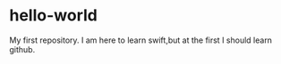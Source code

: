 # hello-world
My first repository.
I am here to learn swift,but at the first I should learn github.
